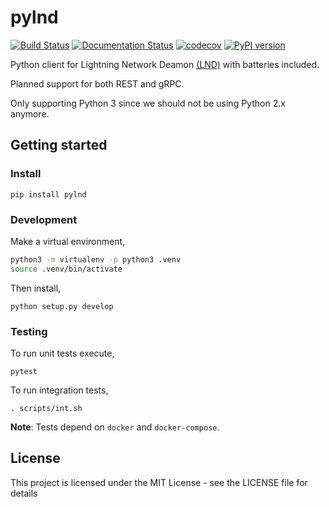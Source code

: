 # pylnd

[![Build Status](https://travis-ci.org/smadici-labs/pylnd.svg?branch=master)](https://travis-ci.org/smadici-labs/pylnd)
[![Documentation Status](https://readthedocs.org/projects/pylnd/badge/?version=latest)](https://pylnd.readthedocs.io/en/latest/?badge=latest)
[![codecov](https://codecov.io/gh/smadici-labs/pylnd/branch/master/graph/badge.svg)](https://codecov.io/gh/smadici-labs/pylnd)
[![PyPI version](https://badge.fury.io/py/pylnd.svg)](https://badge.fury.io/py/pylnd)

Python client for Lightning Network Deamon [(LND)](https://github.com/lightningnetwork/lnd) with batteries included.

Planned support for both REST and gRPC.

Only supporting Python 3 since we should not be using Python 2.x anymore.

## Getting started

### Install

`pip install pylnd`

### Development

Make a virtual environment,

```bash
python3 -m virtualenv -p python3 .venv
source .venv/bin/activate
```

Then install,

`python setup.py develop`

### Testing

To run unit tests execute,

`pytest`

To run integration tests,

`. scripts/int.sh`

**Note**: Tests depend on `docker` and `docker-compose`.

## License

This project is licensed under the MIT License - see the LICENSE file for details